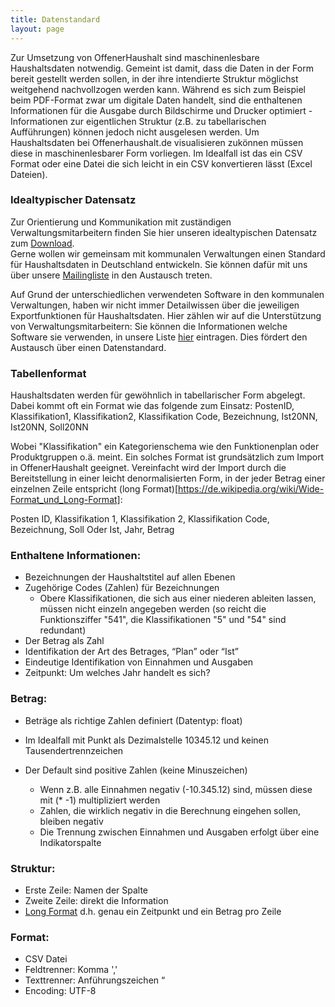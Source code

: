```yaml
---
title: Datenstandard
layout: page
---
```

Zur Umsetzung von OffenerHaushalt sind maschinenlesbare Haushaltsdaten notwendig. Gemeint ist damit, dass die Daten in der Form bereit gestellt werden sollen, in der ihre intendierte Struktur möglichst weitgehend nachvollzogen werden kann. Während es sich zum Beispiel beim PDF-Format zwar um digitale Daten handelt, sind die enthaltenen Informationen für die Ausgabe durch Bildschirme und Drucker optimiert - Informationen zur eigentlichen Struktur (z.B. zu tabellarischen Aufführungen) können jedoch nicht ausgelesen werden.
Um Haushaltsdaten bei Offenerhaushalt.de visualisieren zukönnen müssen diese in maschinenlesbarer Form vorliegen. Im Idealfall ist das ein CSV Format oder eine Datei die sich leicht in ein CSV konvertieren lässt (Excel Dateien).

### Idealtypischer Datensatz

Zur Orientierung und Kommunikation mit zuständigen Verwaltungsmitarbeitern finden Sie hier unseren idealtypischen Datensatz zum [Download](https://github.com/okfde/offenerhaushalt.de/blob/dev/_haushalte/standard-datensatz-ohh.csv).  
Gerne wollen wir gemeinsam mit kommunalen Verwaltungen einen Standard für Haushaltsdaten in Deutschland entwickeln. Sie können dafür mit uns über unsere [Mailingliste](https://lists.okfn.org/mailman/listinfo/offener-haushalt) in den Austausch treten. 

Auf Grund der unterschiedlichen verwendeten Software in den kommunalen Verwaltungen, haben wir nicht immer Detailwissen über die jeweiligen Exportfunktionen für Haushaltsdaten. Hier zählen wir auf die Unterstützung von Verwaltungsmitarbeitern: Sie können die Informationen welche Software sie verwenden, in unsere Liste [hier](https://docs.google.com/spreadsheets/d/12UHEsLjLCMakLiM7Ruj3AJZzRrn70L_32IZu8z29amo/edit#gid=0) eintragen. Dies fördert 
den Austausch über einen Datenstandard. 

### Tabellenformat

Haushaltsdaten werden für gewöhnlich in tabellarischer Form abgelegt. Dabei kommt oft ein Format wie das folgende zum Einsatz:
PostenID, Klassifikation1, Klassifikation2, Klassifikation Code, Bezeichnung, Ist20NN, Ist20NN, Soll20NN

Wobei "Klassifikation" ein Kategorienschema wie den Funktionenplan oder Produktgruppen o.ä. meint.
Ein solches Format ist grundsätzlich zum Import in OffenerHaushalt geeignet. Vereinfacht wird der Import durch die Bereitstellung in einer leicht denormalisierten Form, in der jeder Betrag einer einzelnen Zeile entspricht (long Format)[https://de.wikipedia.org/wiki/Wide-Format_und_Long-Format]:

Posten ID, Klassifikation 1, Klassifikation 2, Klassifikation Code, Bezeichnung, Soll Oder Ist, Jahr, Betrag

### Enthaltene Informationen: 
* Bezeichnungen der Haushaltstitel auf allen Ebenen 
* Zugehörige Codes (Zahlen) für Bezeichnungen
  * Obere Klassifikationen, die sich aus einer niederen ableiten lassen, müssen nicht einzeln angegeben werden (so reicht die Funktionsziffer "541", die Klassifikationen "5" und "54" sind redundant)
* Der Betrag als Zahl
* Identifikation der Art des Betrages, “Plan” oder “Ist”
* Eindeutige Identifikation von Einnahmen und Ausgaben 
* Zeitpunkt: Um welches Jahr handelt es sich? 

### Betrag: 
* Beträge als richtige Zahlen definiert (Datentyp: float) 
* Im Idealfall mit Punkt als Dezimalstelle 10345.12 und keinen Tausendertrennzeichen 
* Der Default sind positive Zahlen (keine Minuszeichen) 

  * Wenn z.B. alle Einnahmen negativ (-10.345.12) sind, müssen diese mit (* -1) multipliziert werden 
  * Zahlen, die wirklich negativ in die Berechnung eingehen sollen, bleiben negativ
  * Die Trennung zwischen Einnahmen und Ausgaben erfolgt über eine Indikatorspalte

### Struktur: 
* Erste Zeile: Namen der Spalte
* Zweite Zeile: direkt die Information
* [Long Format](https://de.wikipedia.org/wiki/Wide-Format_und_Long-Format) d.h. genau ein Zeitpunkt und ein Betrag pro Zeile

### Format:
* CSV Datei 
* Feldtrenner: Komma ',' 
* Texttrenner: Anführungszeichen “
* Encoding: UTF-8 

